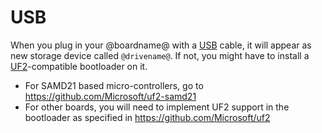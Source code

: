 # USB

When you plug in your @boardname@ with a [USB](/device/usb) cable, it will appear as new storage device called ``@drivename@``.
If not, you might have to install a [UF2](https://github.com/Microsoft/uf2)-compatible bootloader on it.

* For SAMD21 based micro-controllers, go to https://github.com/Microsoft/uf2-samd21
* For other boards, you will need to implement UF2 support in the bootloader as specified in https://github.com/Microsoft/uf2

